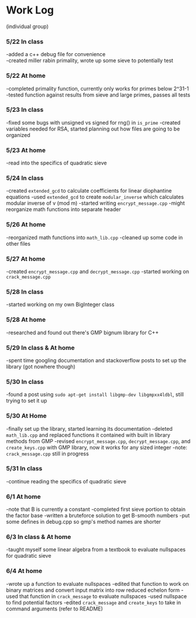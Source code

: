 # Work Log
(individual group)
### 5/22 In class
-added a c++ debug file for convenience  
-created miller rabin primality, wrote up some sieve to potentially test  

### 5/22 At home
-completed primality function, currently only works for primes below 2^31-1  
-tested function against results from sieve and large primes, passes all tests  

### 5/23 In class
-fixed some bugs with unsigned vs signed for rng() in `is_prime`
-created variables needed for RSA, started planning out how files are going to be organized

### 5/23 At home
-read into the specifics of quadratic sieve

### 5/24 In class
-created `extended_gcd` to calculate coefficients for linear diophantine equations
-used `extended_gcd` to create `modular_inverse` which calculates modular inverse of v (mod m)
-started writing `encrypt_message.cpp`
-might reorganize math functions into separate header

### 5/26 At home
-reorganized math functions into `math_lib.cpp`
-cleaned up some code in other files

### 5/27 At home
-created `encrypt_message.cpp` and `decrypt_message.cpp`
-started working on `crack_message.cpp`

### 5/28 In class
-started working on my own BigInteger class

### 5/28 At home
-researched and found out there's GMP bignum library for C++

### 5/29 In class & At home
-spent time googling documentation and stackoverflow posts to set up the library (got nowhere though)

### 5/30 In class
-found a post using `sudo apt-get install libgmp-dev libgmpxx4ldbl`, still trying to set it up

### 5/30 At Home
-finally set up the library, started learning its documentation
-deleted `math_lib.cpp` and replaced functions it contained with built in library methods from GMP
-revised `encrypt_message.cpp`, `decrypt_message.cpp`, and `create_keys.cpp` with GMP library, now it works for any sized integer
-note: `crack_message.cpp` still in progress

### 5/31 In class
-continue reading the specifics of quadratic sieve

### 6/1 At home
-note that B is currently a constant
-completed first sieve portion to obtain the factor base
-written a bruteforce solution to get B-smooth numbers
-put some defines in debug.cpp so gmp's method names are shorter

### 6/3 In class & At home
-taught myself some linear algebra from a textbook to evaluate nullspaces for quadratic sieve

### 6/4 At home
-wrote up a function to evaluate nullspaces
-edited that function to work on binary matrices and convert input matrix into row reduced echelon form
-used that function in `crack_message` to evaluate nullspaces
-used nullspace to find potential factors
-edited `crack_message` and `create_keys` to take in command arguments (refer to README)